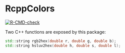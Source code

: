 # RcppColors

<!-- badges: start -->
[![R-CMD-check](https://github.com/stla/RcppColors/actions/workflows/R-CMD-check.yaml/badge.svg)](https://github.com/stla/RcppColors/actions/workflows/R-CMD-check.yaml)
<!-- badges: end -->

Two C++ functions are exposed by this package:

```cpp
std::string rgb2hex(double r, double g, double b);
std::string hsluv2hex(double h, double s, double l);
```